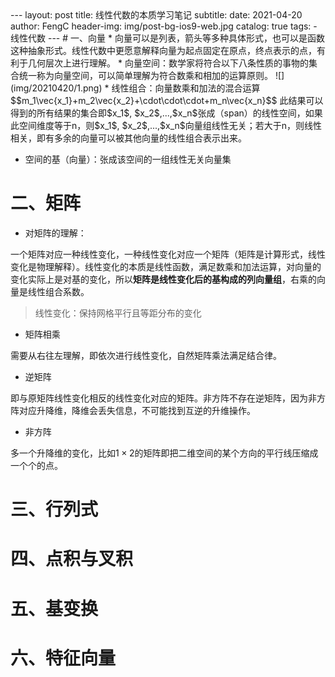 <head>
    <script src="https://cdn.mathjax.org/mathjax/latest/MathJax.js?config=TeX-AMS-MML_HTMLorMML" type="text/javascript"></script>
    <script type="text/x-mathjax-config">
        MathJax.Hub.Config({
            tex2jax: {
            skipTags: ['script', 'noscript', 'style', 'textarea', 'pre'],
            inlineMath: [['$','$']]
            }
        });
    </script>
</head>
---
layout:     post
title:      线性代数的本质学习笔记
subtitle:   
date:       2021-04-20
author:     FengC
header-img: img/post-bg-ios9-web.jpg
catalog: 	true
tags:
    - 线性代数
---
# 一、向量
* 向量可以是列表，箭头等多种具体形式，也可以是函数这种抽象形式。线性代数中更愿意解释向量为起点固定在原点，终点表示的点，有利于几何层次上进行理解。
* 向量空间：数学家将符合以下八条性质的事物的集合统一称为向量空间，可以简单理解为符合数乘和相加的运算原则。
![](img/20210420/1.png)
* 线性组合：向量数乘和加法的混合运算
$$m_1\vec{x_1}+m_2\vec{x_2}+\cdot\cdot\cdot+m_n\vec{x_n}$$
此结果可以得到的所有结果的集合即$x_1$, $x_2$,...,$x_n$张成（span）的线性空间，如果此空间维度等于n，则$x_1$, $x_2$,...,$x_n$向量组线性无关；若大于n，则线性相关，即有多余的向量可以被其他向量的线性组合表示出来。

* 空间的基（向量）：张成该空间的一组线性无关向量集

# 二、矩阵
* 对矩阵的理解：

一个矩阵对应一种线性变化，一种线性变化对应一个矩阵（矩阵是计算形式，线性变化是物理解释）。线性变化的本质是线性函数，满足数乘和加法运算，对向量的变化实际上是对基的变化，所以**矩阵是线性变化后的基构成的列向量组**，右乘的向量是线性组合系数。
> 线性变化：保持网格平行且等距分布的变化

* 矩阵相乘

需要从右往左理解，即依次进行线性变化，自然矩阵乘法满足结合律。

* 逆矩阵

即与原矩阵线性变化相反的线性变化对应的矩阵。非方阵不存在逆矩阵，因为非方阵对应升降维，降维会丢失信息，不可能找到互逆的升维操作。

* 非方阵

多一个升降维的变化，比如$1\times2$的矩阵即把二维空间的某个方向的平行线压缩成一个个的点。

# 三、行列式
# 四、点积与叉积
# 五、基变换
# 六、特征向量